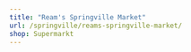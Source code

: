 ```yaml
---
title: "Ream's Springville Market"
url: /springville/reams-springville-market/
shop: Supermarkt
---
```

